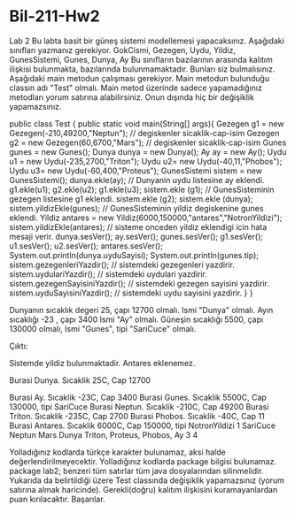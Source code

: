 # Bil-211-Hw2
Lab 2
Bu labta basit bir güneş sistemi modellemesi yapacaksınız. Aşağıdaki sınıfları yazmanız gerekiyor.
GokCismi, Gezegen, Uydu, Yildiz, GunesSistemi, Gunes, Dunya, Ay
Bu sınıfların bazılarının arasında kalıtım ilişkisi bulunmakta, bazılarında bulunmamaktadır. Bunları
siz bulmalısınız.
Aşağıdaki main metodun çalışması gerekiyor. Main metodun bulunduğu classın adı "Test" olmalı.
Main metod üzerinde sadece yapamadığınız metodları yorum satırına alabilirsiniz. Onun dışında hiç
bir değişiklik yapamazsınız.



public class Test {
public static void main(String[] args){
Gezegen g1 = new Gezegen(-210,49200,"Neptun"); // degiskenler sicaklik-cap-isim
Gezegen g2 = new Gezegen(60,6700,"Mars"); // degiskenler sicaklik-cap-isim
Gunes gunes = new Gunes();
Dunya dunya = new Dunya();
Ay ay = new Ay();
Uydu u1 = new Uydu(-235,2700,"Triton");
Uydu u2= new Uydu(-40,11,"Phobos");
Uydu u3= new Uydu(-60,400,"Proteus");
GunesSistemi sistem = new GunesSistemi();
dunya.ekle(ay); // Dunyanin uydu listesine ay eklendi.
g1.ekle(u1);
g2.ekle(u2);
g1.ekle(u3);
sistem.ekle (g1); // GunesSisteminin gezegen listesine g1 eklendi.
sistem.ekle (g2);
sistem.ekle (dunya);
sistem.yildizEkle(gunes); // GunesSisteminin yildiz degiskenine gunes eklendi.
Yildiz antares = new Yildiz(6000,150000,"antares","NotronYildizi");
sistem.yildizEkle(antares); // sisteme onceden yildiz eklendigi icin hata mesaji verir.
dunya.sesVer();
ay.sesVer();
gunes.sesVer();
g1.sesVer();
u1.sesVer();
u2.sesVer();
antares.sesVer();
System.out.println(dunya.uyduSayisi);
System.out.println(gunes.tip);
sistem.gezegenleriYazdir(); // sistemdeki gezegenleri yazdirir.
sistem.uydulariYazdir(); // sistemdeki uydulari yazdirir.
sistem.gezegenSayisiniYazdir(); // sistemdeki gezegen sayisini yazdirir.
sistem.uyduSayisiniYazdir(); // sistemdeki uydu sayisini yazdirir.
}
}


Dunyanın sıcaklık degeri 25, çapı 12700 olmalı. Ismi "Dunya" olmalı.
Ayın sıcaklığı -23 , çapı 3400 Ismi "Ay" olmalı.
Güneşin sıcaklığı 5500, çapı 130000 olmalı, Ismi "Gunes", tipi "SariCuce" olmalı.



Çıktı:

Sistemde yildiz bulunmaktadir. Antares eklenemez.

Burasi Dunya. Sıcaklik 25C, Cap 12700

Burasi Ay. Sıcaklik -23C, Cap 3400
Burasi Gunes. Sıcaklik 5500C, Cap 130000, tipi SariCuce
Burasi Neptun. Sıcaklik -210C, Cap 49200
Burasi Triton. Sıcaklik -235C, Cap 2700
Burasi Phobos. Sıcaklik -40C, Cap 11
Burasi Antares. Sıcaklik 6000C, Cap 150000, tipi NotronYildizi
1
SariCuce
Neptun Mars Dunya
Triton, Proteus, Phobos, Ay
3
4



Yolladığınız kodlarda türkçe karakter bulunamaz, aksi halde değerlendirilmeyecektir.
Yolladığınız kodlarda package bilgisi bulunamaz. package lab2; benzeri tüm satırlar tüm java
dosyalarından silinmelidir. Yukarıda da belirtildiği üzere Test classında değişiklik yapamazsınız
(yorum satırına almak haricinde). Gerekli(doğru) kalıtım ilişkisini kuramayanlardan puan
kırılacaktır. Başarılar.
